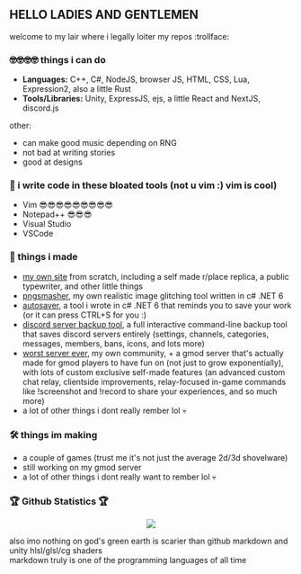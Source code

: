 ## HELLO LADIES AND GENTLEMEN

welcome to my lair where i legally loiter my repos :trollface:<br>

### 🤓🤓🤓🤓 things i can do
- <b>Languages:</b> C++, C#, NodeJS, browser JS, HTML, CSS, Lua, Expression2, also a little Rust
- <b>Tools/Libraries:</b> Unity, ExpressJS, ejs, a little React and NextJS, discord.js

other:
- can make good music depending on RNG
- not bad at writing stories
- good at designs

### 🔧 i write code in these bloated tools (not u vim :) vim is cool)
- Vim 😎😎😎😎😎😎😎😎😎
- Notepad++ 😎😎😎
- Visual Studio
- VSCode

### 🗿 things i made
 - [my own site](https://mariluu.hehe.moe/) from scratch, including a self made r/place replica, a public typewriter, and other little things
 - [pngsmasher](https://github.com/andrew-eathan/pngsmasher), my own realistic image glitching tool written in c# .NET 6
 - [autosaver](https://github.com/andrew-eathan/autosaver), a tool i wrote in c# .NET 6 that reminds you to save your work (or it can press CTRL+S for you :)
 - [discord server backup tool](https://github.com/andrew-eathan/discord-server-backup-tool), a full interactive command-line backup tool that saves discord servers entirely (settings, channels, categories, messages, members, bans, icons, and lots more)
 - [worst server ever](https://wse.hehe.moe/), my own community, + a gmod server that's actually made for gmod players to have fun on (not just to grow exponentially), with lots of custom exclusive self-made features (an advanced custom chat relay, clientside improvements, relay-focused in-game commands like !screenshot and !record to share your experiences, and so much more)
 - a lot of other things i dont really rember lol 💀

### 🛠️ things im making
 - a couple of games (trust me it's not just the average 2d/3d shovelware)
 - still working on my gmod server
 - a lot of other things i dont really want to rember lol 💀

### 🏆 Github Statistics 🏆
</p>
<p align=center>
<!-- <img src="https://github-readme-stats.vercel.app/api?username=Andrew-Eathan&amp;show_icons=true&amp;theme=light&amp;card_width=50&amp;include_all_commits=true&amp;count_private=true&amp;hide_title=true&amp;hide_border=true&amp;bg_color=0000&amp;text_color=dddddd" alt="Overview">
-->
<!--
  <img src="https://github-readme-stats.vercel.app/api/top-langs/?username=Andrew-Eathan&amp;langs_count=8&amp;layout=compact&amp;theme=light&amp;hide_border=true&amp;hide=golo&amp;bg_color=0000&amp;text_color=dddddd" alt="Languages">
-->

<img src="https://github-profile-trophy.vercel.app/?username=Andrew-Eathan&theme=gitdimmed&no-bg=true&no-frame=true&">
</p>

also imo nothing on god's green earth is scarier than github markdown and unity hlsl/glsl/cg shaders<br>
markdown truly is one of the programming languages of all time
